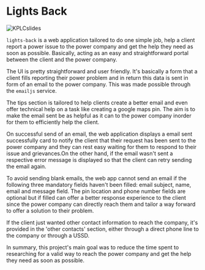 # Lights Back

![KPLCslides](https://github.com/2Kelvin/lights-back/assets/85868026/ce283a08-2b22-452c-91e0-3b44691b4abd)

`lights-back` is a web application tailored to do one simple job, help a client report a power issue to the power company and get the help they need as soon as possible. Basically, acting as an easy and straightforward portal between the client and the power company.

The UI is pretty straightforward and user friendly. It's basically a form that a client fills reporting their power problem and in return this data is sent in form of an email to the power company. This was made possible through the `emailjs` service.

The tips section is tailored to help clients create a better email and even offer technical help on a task like creating a google maps pin. The aim is to make the email sent be as helpful as it can to the power company inorder for them to efficiently help the client.

On successful send of an email, the web application displays a email sent successfully card to notify the client that their request has been sent to the power company and they can rest easy waiting for them to respond to their issue and grievances.On the other hand, if the email wasn't sent a respective error message is displayed so that the client can retry sending the email again.

To avoid sending blank emails, the web app cannot send an email if the following three mandatory fields haven't been filled: email subject, name, email and message field. The pin location and phone number fields are optional but if filled can offer a better response experience to the client since the power company can directly reach them and tailor a way forward to offer a solution to their problem.

If the client just wanted other contact information to reach the company, it's provided in the 'other contacts' section, either through a direct phone line to the company or through a USSD.

In summary, this project's main goal was to reduce the time spent to researching for a valid way to reach the power company and get the help they need as soon as possible.